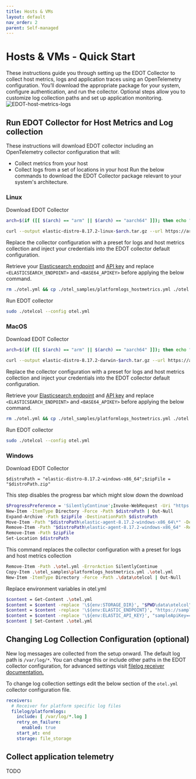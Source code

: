 ```yaml
---
title: Hosts & VMs
layout: default
nav_order: 2
parent: Self-managed
---
```


# Hosts & VMs - Quick Start
These instructions guide you through setting up the EDOT Collector to collect host metrics, logs and application traces using an OpenTelemetry configuration. You’ll download the appropriate package for your system, configure authentication, and run the collector. Optional steps allow you to customize log collection paths and set up application monitoring.
![EDOT-host-metrics-logs](../images/edot-host-metrics-logs.png)

## Run EDOT Collector for Host Metrics and Log collection
These instructions will download EDOT collector including an OpenTelemetry collector configuration that will:

* Collect metrics from your host 
* Collect logs from a set of locations in your host
Run the below commands to download the EDOT Collector package relevant to your system's architecture. 

### Linux
Download EDOT Collector

```bash
arch=$(if ([[ $(arch) == "arm" || $(arch) == "aarch64" ]]); then echo "arm64"; else echo $(arch); fi)

curl --output elastic-distro-8.17.2-linux-$arch.tar.gz --url https://artifacts.elastic.co/downloads/beats/elastic-agent/elastic-agent-8.17.2-linux-$arch.tar.gz --proto '=https' --tlsv1.2 -fOL && mkdir -p elastic-distro-8.17.2-linux-$arch && tar -xvf elastic-distro-8.17.2-linux-$arch.tar.gz -C "elastic-distro-8.17.2-linux-$arch" --strip-components=1 && cd elastic-distro-8.17.2-linux-$arch
```

Replace the collector configuration with a preset for logs and host metrics collection and inject your credentials into the EDOT collector default configuration. 

Retrieve your [Elasticsearch endpoint](https://www.elastic.co/guide/en/kibana/current/search-space-connection-details.html) and [API key](https://www.elastic.co/guide/en/kibana/current/api-keys.html) and replace `<ELASTICSEARCH_ENDPOINT>` and `<BASE64_APIKEY>` before applying the below command.

```bash
rm ./otel.yml && cp ./otel_samples/platformlogs_hostmetrics.yml ./otel.yml && mkdir -p ./data/otelcol && sed -i 's#\${env:STORAGE_DIR}#'"$PWD"/data/otelcol'#g' ./otel.yml && sed -i 's#\${env:ELASTIC_ENDPOINT}#<ELASTICSEARCH_ENDPOINT>' ./otel.yml && sed -i 's/\${env:ELASTIC_API_KEY}/<BASE64_APIKEY>/g' ./otel.yml
```

Run EDOT collector

```bash
sudo ./otelcol --config otel.yml
```

### MacOS

Download EDOT Collector

```bash
arch=$(if ([[ $(arch) == "arm" || $(arch) == "aarch64" ]]); then echo "arm64"; else echo $(arch); fi)

curl --output elastic-distro-8.17.2-darwin-$arch.tar.gz --url https://artifacts.elastic.co/downloads/beats/elastic-agent/elastic-agent-8.17.2-darwin-$arch.tar.gz --proto '=https' --tlsv1.2 -fOL && mkdir -p "elastic-distro-8.17.2-darwin-$arch" && tar -xvf elastic-distro-8.17.2-darwin-$arch.tar.gz -C "elastic-distro-8.17.2-darwin-$arch" --strip-components=1 && cd elastic-distro-8.17.2-darwin-$arch
```

Replace the collector configuration with a preset for logs and host metrics collection and inject your credentials into the EDOT collector default configuration. 

Retrieve your [Elasticsearch endpoint](https://www.elastic.co/guide/en/kibana/current/search-space-connection-details.html) and [API key](https://www.elastic.co/guide/en/kibana/current/api-keys.html) and replace `<ELASTICSEARCH_ENDPOINT>` and `<BASE64_APIKEY>` before applying the below command.

```bash
rm ./otel.yml && cp ./otel_samples/platformlogs_hostmetrics.yml ./otel.yml && mkdir -p ./data/otelcol && sed -i 's#\${env:STORAGE_DIR}#'"$PWD"/data/otelcol'#g' ./otel.yml && sed -i 's#\${env:ELASTIC_ENDPOINT}#<ELASTICSEARCH_ENDPOINT>' ./otel.yml && sed -i 's/\${env:ELASTIC_API_KEY}/<BASE64_APIKEY>/g' ./otel.yml
```

Run EDOT collector

```bash
sudo ./otelcol --config otel.yml
```

### Windows
Download EDOT Collector

```# Download and extract
$distroPath = "elastic-distro-8.17.2-windows-x86_64";$zipFile = "$distroPath.zip"
```

This step disables the progress bar which might slow down the download

```bash
$ProgressPreference = 'SilentlyContinue';Invoke-WebRequest -Uri "https://artifacts.elastic.co/downloads/beats/elastic-agent/elastic-agent-> 8.17.2-windows-x86_64.zip" -OutFile $zipFile;
New-Item -ItemType Directory -Force -Path $distroPath | Out-Null
Expand-Archive -Path $zipFile -DestinationPath $distroPath
Move-Item -Path "$distroPath\elastic-agent-8.17.2-windows-x86_64\*" -Destination $distroPath
Remove-Item -Path "$distroPath\elastic-agent-8.17.2-windows-x86_64" -Recurse
Remove-Item -Path $zipFile
Set-Location $distroPath
```

This command replaces the collector configuration with a preset for logs and host metrics collection

```bash
Remove-Item -Path .\otel.yml -ErrorAction SilentlyContinue
Copy-Item .\otel_samples\platformlogs_hostmetrics.yml .\otel.yml
New-Item -ItemType Directory -Force -Path .\data\otelcol | Out-Null
```

Replace environment variables in otel.yml

```bash
$content = Get-Content .\otel.yml
$content = $content -replace '\${env:STORAGE_DIR}', "$PWD\data\otelcol"
$content = $content -replace '\${env:ELASTIC_ENDPOINT}', "https://sample.eu-west-1.aws.qa.cld.elstc.co:443"
$content = $content -replace '\${env:ELASTIC_API_KEY}', "sampleApiKey=="
$content | Set-Content .\otel.yml
```

## Changing Log Collection Configuration (optional)
New log messages are collected from the setup onward.
The default log path is `/var/log/*`. You can change this or include other paths in the EDOT collector configuration, for advanced settings visit [filelog receiver documentation.](https://github.com/open-telemetry/opentelemetry-collector-contrib/tree/main/receiver/filelogreceiver)

To change log collection settings edit the below section of the `otel.yml` collector configuration file.
```yaml
receivers:
  # Receiver for platform specific log files
  filelog/platformlogs:
    include: [ /var/log/*.log ]
    retry_on_failure:
      enabled: true
    start_at: end
    storage: file_storage
```

## Collect application telemetry

TODO